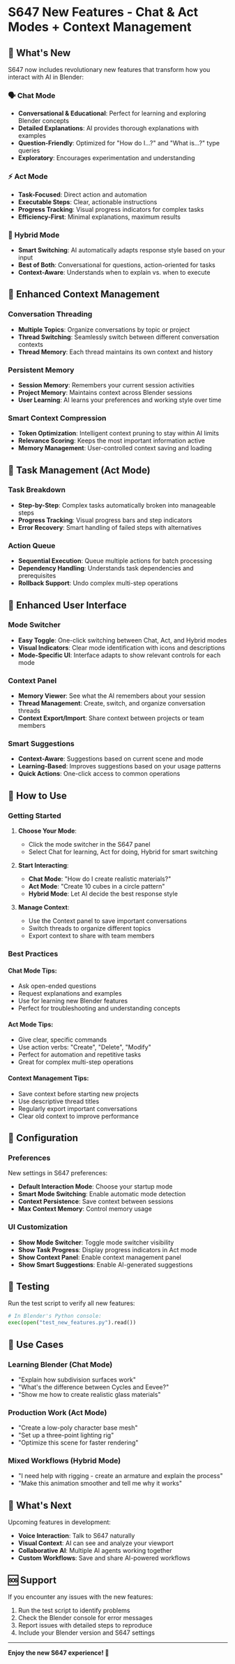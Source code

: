 # S647 New Features - Chat & Act Modes + Context Management

## 🎉 What's New

S647 now includes revolutionary new features that transform how you interact with AI in Blender:

### 🗣️ **Chat Mode**
- **Conversational & Educational**: Perfect for learning and exploring Blender concepts
- **Detailed Explanations**: AI provides thorough explanations with examples
- **Question-Friendly**: Optimized for "How do I...?" and "What is...?" type queries
- **Exploratory**: Encourages experimentation and understanding

### ⚡ **Act Mode** 
- **Task-Focused**: Direct action and automation
- **Executable Steps**: Clear, actionable instructions
- **Progress Tracking**: Visual progress indicators for complex tasks
- **Efficiency-First**: Minimal explanations, maximum results

### 🧠 **Hybrid Mode**
- **Smart Switching**: AI automatically adapts response style based on your input
- **Best of Both**: Conversational for questions, action-oriented for tasks
- **Context-Aware**: Understands when to explain vs. when to execute

## 🔧 **Enhanced Context Management**

### **Conversation Threading**
- **Multiple Topics**: Organize conversations by topic or project
- **Thread Switching**: Seamlessly switch between different conversation contexts
- **Thread Memory**: Each thread maintains its own context and history

### **Persistent Memory**
- **Session Memory**: Remembers your current session activities
- **Project Memory**: Maintains context across Blender sessions
- **User Learning**: AI learns your preferences and working style over time

### **Smart Context Compression**
- **Token Optimization**: Intelligent context pruning to stay within AI limits
- **Relevance Scoring**: Keeps the most important information active
- **Memory Management**: User-controlled context saving and loading

## 🎯 **Task Management (Act Mode)**

### **Task Breakdown**
- **Step-by-Step**: Complex tasks automatically broken into manageable steps
- **Progress Tracking**: Visual progress bars and step indicators
- **Error Recovery**: Smart handling of failed steps with alternatives

### **Action Queue**
- **Sequential Execution**: Queue multiple actions for batch processing
- **Dependency Handling**: Understands task dependencies and prerequisites
- **Rollback Support**: Undo complex multi-step operations

## 🎨 **Enhanced User Interface**

### **Mode Switcher**
- **Easy Toggle**: One-click switching between Chat, Act, and Hybrid modes
- **Visual Indicators**: Clear mode identification with icons and descriptions
- **Mode-Specific UI**: Interface adapts to show relevant controls for each mode

### **Context Panel**
- **Memory Viewer**: See what the AI remembers about your session
- **Thread Management**: Create, switch, and organize conversation threads
- **Context Export/Import**: Share context between projects or team members

### **Smart Suggestions**
- **Context-Aware**: Suggestions based on current scene and mode
- **Learning-Based**: Improves suggestions based on your usage patterns
- **Quick Actions**: One-click access to common operations

## 🚀 **How to Use**

### **Getting Started**

1. **Choose Your Mode**:
   - Click the mode switcher in the S647 panel
   - Select Chat for learning, Act for doing, Hybrid for smart switching

2. **Start Interacting**:
   - **Chat Mode**: "How do I create realistic materials?"
   - **Act Mode**: "Create 10 cubes in a circle pattern"
   - **Hybrid Mode**: Let AI decide the best response style

3. **Manage Context**:
   - Use the Context panel to save important conversations
   - Switch threads to organize different topics
   - Export context to share with team members

### **Best Practices**

#### **Chat Mode Tips**:
- Ask open-ended questions
- Request explanations and examples
- Use for learning new Blender features
- Perfect for troubleshooting and understanding concepts

#### **Act Mode Tips**:
- Give clear, specific commands
- Use action verbs: "Create", "Delete", "Modify"
- Perfect for automation and repetitive tasks
- Great for complex multi-step operations

#### **Context Management Tips**:
- Save context before starting new projects
- Use descriptive thread titles
- Regularly export important conversations
- Clear old context to improve performance

## 🔧 **Configuration**

### **Preferences**
New settings in S647 preferences:

- **Default Interaction Mode**: Choose your startup mode
- **Smart Mode Switching**: Enable automatic mode detection
- **Context Persistence**: Save context between sessions
- **Max Context Memory**: Control memory usage

### **UI Customization**
- **Show Mode Switcher**: Toggle mode switcher visibility
- **Show Task Progress**: Display progress indicators in Act mode
- **Show Context Panel**: Enable context management panel
- **Show Smart Suggestions**: Enable AI-generated suggestions

## 🧪 **Testing**

Run the test script to verify all new features:

```python
# In Blender's Python console:
exec(open("test_new_features.py").read())
```

## 🎯 **Use Cases**

### **Learning Blender** (Chat Mode)
- "Explain how subdivision surfaces work"
- "What's the difference between Cycles and Eevee?"
- "Show me how to create realistic glass materials"

### **Production Work** (Act Mode)
- "Create a low-poly character base mesh"
- "Set up a three-point lighting rig"
- "Optimize this scene for faster rendering"

### **Mixed Workflows** (Hybrid Mode)
- "I need help with rigging - create an armature and explain the process"
- "Make this animation smoother and tell me why it works"

## 🔮 **What's Next**

Upcoming features in development:
- **Voice Interaction**: Talk to S647 naturally
- **Visual Context**: AI can see and analyze your viewport
- **Collaborative AI**: Multiple AI agents working together
- **Custom Workflows**: Save and share AI-powered workflows

## 🆘 **Support**

If you encounter any issues with the new features:

1. Run the test script to identify problems
2. Check the Blender console for error messages
3. Report issues with detailed steps to reproduce
4. Include your Blender version and S647 settings

---

**Enjoy the new S647 experience! 🚀**
